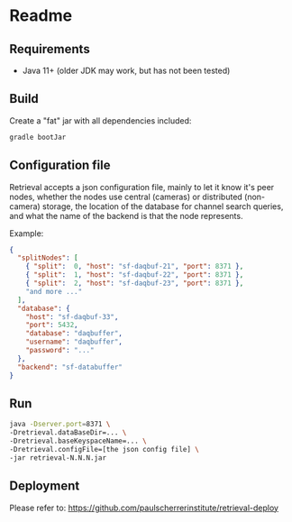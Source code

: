 # Readme

## Requirements

* Java 11+ (older JDK may work, but has not been tested)


## Build

Create a "fat" jar with all dependencies included:

```bash
gradle bootJar
```


## Configuration file

Retrieval accepts a json configuration file, mainly to let it know it's peer nodes,
whether the nodes use central (cameras) or distributed (non-camera) storage,
the location of the database for channel search queries,
and what the name of the backend is that the node represents.

Example:

```json
{
  "splitNodes": [
    { "split":  0, "host": "sf-daqbuf-21", "port": 8371 },
    { "split":  1, "host": "sf-daqbuf-22", "port": 8371 },
    { "split":  2, "host": "sf-daqbuf-23", "port": 8371 },
    "and more ..."
  ],
  "database": {
    "host": "sf-daqbuf-33",
    "port": 5432,
    "database": "daqbuffer",
    "username": "daqbuffer",
    "password": "..."
  },
  "backend": "sf-databuffer"
}
```


## Run

```bash
java -Dserver.port=8371 \
-Dretrieval.dataBaseDir=... \
-Dretrieval.baseKeyspaceName=... \
-Dretrieval.configFile=[the json config file] \
-jar retrieval-N.N.N.jar
```


## Deployment

Please refer to: <https://github.com/paulscherrerinstitute/retrieval-deploy>
